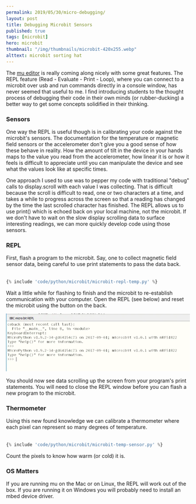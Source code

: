 ```yaml
---
permalink: 2019/05/30/micro-debugging/
layout: post
title: Debugging Microbit Sensors
published: true
tags: [microbit]
hero: microbit
thumbnail: "/img/thumbnails/microbit-420x255.webp"
alttext: microbit sorting hat
---
```


The <a href="https://codewith.mu/">mu editor</a> is really coming along nicely with some great
features. The REPL feature (Read - Evaluate - Print - Loop), where you can connect to a microbit over usb and run commands
directly in a console window, has never seemed that useful to me. I find introducing students to
the thought process of debugging their code in their own minds (or rubber-ducking) a better way
to get some concepts solidified in their thinking.

### Sensors

One way the REPL is useful though is in calibrating your code against the microbit's sensors. The
documentation for the temperature or magnetic field sensors or the accelerometer don't give you a good
sense of how these behave in reality. How the amount of tilt in the device in your hands maps to the
value you read from the accelerometer, how linear it is or how it feels is difficult to appreciate
until you can manipulate the device and see what the values look like at specific times.

One approach I used to use was to pepper my code with traditional "debug" calls to display.scroll with each value I was
collecting. That is difficult because the scroll is difficult to read, one or two characters at a time, and
takes a while to progress across the screen so that a reading has changed by the time the last scrolled
character has finished. The REPL allows us to use print() which is echoed back on your local machine, not the microbit.
If we don't have to wait on the slow display scrolling data to surface interesting readings, we can more quickly
develop code using those sensors.

### REPL

First, flash a program to the microbit. Say, one to collect magnetic field sensor data, being careful to
use print statements to pass the data back.

```python

{% include 'code/python/microbit/microbit-repl-temp.py' %}

```

Wait a little while for flashing to finish and the microbit to re-establish communication with your computer.
Open the REPL (see below) and reset the microbit using the button on the back.

![repl](/img/posts/micro-debugging/repl.webp)

You should now see data scrolling up the screen from your program's print statements. You will need to close the REPL window
before you can flash a new program to the microbit.

### Thermometer

Using this new found knowledge we can calibrate a thermometer where each pixel can represent so many degrees of
temperature.

```python

{% include 'code/python/microbit/microbit-temp-sensor.py' %}

```

Count the pixels to know how warm (or cold) it is.

### OS Matters

If you are running mu on the Mac or on Linux, the REPL will work out of the box. If you are running it on Windows you
will probably need to install an mbed device driver.
